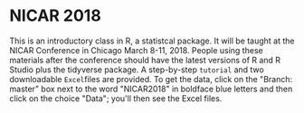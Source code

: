 # NICAR 2018

This is an introductory class in R, a statistcal package. It will be taught at the NICAR Conference in Chicago March 8-11, 2018. People using these materials after the conference should have the latest versions of R and R Studio plus the tidyverse package. A step-by-step <code>tutorial</code> and two downloadable <code>Excel</code>files are provided. To get the data, click on the "Branch: master" box next to the word "NICAR2018" in boldface blue letters and then click on the choice "Data"; you'll then see the Excel files.
